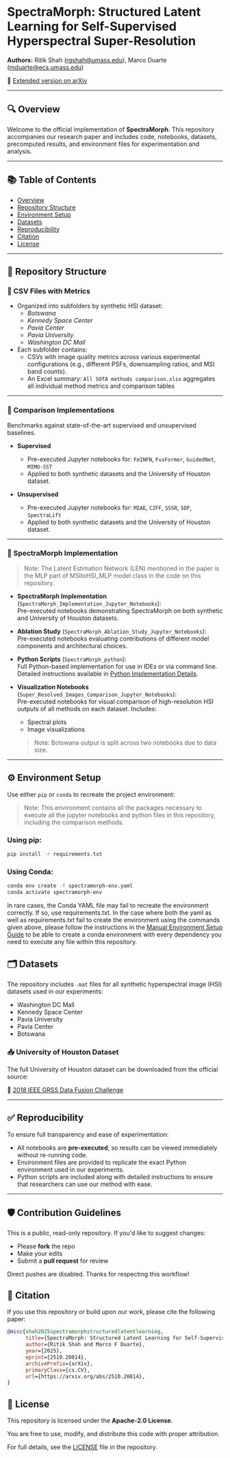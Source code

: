 # SpectraMorph: Structured Latent Learning for Self-Supervised Hyperspectral Super-Resolution

**Authors:** Ritik Shah ([rgshah@umass.edu](mailto:rgshah@umass.edu)), Marco Duarte ([mduarte@ecs.umass.edu](mailto:mduarte@ecs.umass.edu))

📄 [Extended version on arXiv](https://arxiv.org/pdf/2510.20814v1)

---

## 🔍 Overview

Welcome to the official implementation of **SpectraMorph**. This repository accompanies our research paper and includes code, notebooks, datasets, precomputed results, and environment files for experimentation and analysis.

---

## 📚 Table of Contents

- [Overview](#-overview)
- [Repository Structure](#-repository-structure)
- [Environment Setup](#-environment-setup)
- [Datasets](#-datasets)
- [Reproducibility](#-reproducibility)
- [Citation](#-citation)
- [License](#-license)

---

## 📁 Repository Structure

### 🔸 CSV Files with Metrics

- Organized into subfolders by synthetic HSI dataset:
  - *Botswana*
  - *Kennedy Space Center*
  - *Pavia Center*
  - *Pavia University*
  - *Washington DC Mall*
- Each subfolder contains:
  - CSVs with image quality metrics across various experimental configurations (e.g., different PSFs, downsampling ratios, and MSI band counts).
  - An Excel summary: `All SOTA methods comparison.xlsx` aggregates all individual method metrics and comparison tables

---

### 🔸 Comparison Implementations

Benchmarks against state-of-the-art supervised and unsupervised baselines.

- **Supervised**  
  - Pre-executed Jupyter notebooks for: `FeINFN`, `FusFormer`, `GuidedNet`, `MIMO-SST`
  - Applied to both synthetic datasets and the University of Houston dataset.

- **Unsupervised**  
  - Pre-executed Jupyter notebooks for: `MIAE`, `C2FF`, `SSSR`, `SDP`, `SpectraLift`
  - Applied to both synthetic datasets and the University of Houston dataset.

---

### 🔸 SpectraMorph Implementation
> Note: The Latent Estimation Network (LEN) mentioned in the paper is the MLP part of MSItoHSI_MLP model class in the code on this repository. 

- **SpectraMorph Implementation** (`SpectraMorph_Implementation_Jupyter_Notebooks`):  
  Pre-executed notebooks demonstrating SpectraMorph on both synthetic and University of Houston datasets.

- **Ablation Study** (`SpectraMorph_Ablation_Study_Jupyter_Notebooks`):  
  Pre-executed notebooks evaluating contributions of different model components and architectural choices.

- **Python Scripts** (`SpectraMorph_python`):  
  Full Python-based implementation for use in IDEs or via command line.  
  Detailed instructions available in [Python Implementation Details](py_implementation.md).

- **Visualization Notebooks** (`Super_Resolved_Images_Comparison_Jupyter_Notebooks`):  
  Pre-executed notebooks for visual comparison of high-resolution HSI outputs of all methods on each dataset. Includes:
  - Spectral plots
  - Image visualizations
  > Note: Botswana output is split across two notebooks due to data size.

---

## ⚙️ Environment Setup

Use either `pip` or `conda` to recreate the project environment:
> Note: This environment contains all the packages necessary to execute all the jupyter notebooks and python files in this repository, including the comparison methods.

### Using pip:
```bash
pip install -r requirements.txt
```
### Using Conda:
```bash
conda env create -f spectramorph-env.yaml
conda activate spectramorph-env
```
In rare cases, the Conda YAML file may fail to recreate the environment correctly. If so, use requirements.txt. In the case where both the yaml as well as requirements.txt fail to create the environment using the commands given above, please follow the instructions in the [Manual Environment Setup Guide](ENVIRONMENT_SETUP.md) to be able to create a conda environment with every dependency you need to execute any file within this repository.

## 🗂️ Datasets

The repository includes `.mat` files for all synthetic hyperspectral image (HSI) datasets used in our experiments:

- Washington DC Mall  
- Kennedy Space Center  
- Pavia University  
- Pavia Center  
- Botswana  

### 📥 University of Houston Dataset

The full University of Houston dataset can be downloaded from the official source:

🔗 [2018 IEEE GRSS Data Fusion Challenge](https://machinelearning.ee.uh.edu/2018-ieee-grss-data-fusion-challenge-fusion-of-multispectral-lidar-and-hyperspectral-data/)

---

## ✅ Reproducibility

To ensure full transparency and ease of experimentation:

- All notebooks are **pre-executed**, so results can be viewed immediately without re-running code.
- Environment files are provided to replicate the exact Python environment used in our experiments.
- Python scripts are included along with detailed instructions to ensure that researchers can use our method with ease.

---

## 🛡️ Contribution Guidelines
This is a public, read-only repository. If you'd like to suggest changes:
- Please **fork** the repo
- Make your edits
- Submit a **pull request** for review

Direct pushes are disabled. Thanks for respecting this workflow!

## 📖 Citation

If you use this repository or build upon our work, please cite the following paper:

```bibtex
@misc{shah2025spectramorphstructuredlatentlearning,
      title={SpectraMorph: Structured Latent Learning for Self-Supervised Hyperspectral Super-Resolution}, 
      author={Ritik Shah and Marco F Duarte},
      year={2025},
      eprint={2510.20814},
      archivePrefix={arXiv},
      primaryClass={cs.CV},
      url={https://arxiv.org/abs/2510.20814}, 
}
```

## 📜 License

This repository is licensed under the **Apache-2.0 License**.

You are free to use, modify, and distribute this code with proper attribution.

For full details, see the [LICENSE](./LICENSE) file in the repository.





